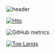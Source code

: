 ![header](https://capsule-render.vercel.app/api?type=shark&color=gradient&height=300&section=header&text=youseon%20&fontSize=90)

[![Hits](https://hits.seeyoufarm.com/api/count/incr/badge.svg?url=https%3A%2F%2Fgithub.com%2FyouseonHwang&count_bg=%23000000&title_bg=%23FF0000&icon=&icon_color=%23E7E7E7&title=hits&edge_flat=false)](https://hits.seeyoufarm.com)

<!-- Skills: JAVA / VUE.JS / REACT / JS / HTML / CSS
 -->
![GitHub metrics](https://metrics.lecoq.io/youseonHwang)  

<!-- [<img src='https://cdn.jsdelivr.net/npm/simple-icons@3.0.1/icons/github.svg' alt='github' height='40'>](https://github.com/youseonHwang)  [<img src='https://cdn.jsdelivr.net/npm/simple-icons@3.0.1/icons/instagram.svg' alt='instagram' height='40'>](https://www.instagram.com/youseon__/)  
 -->
[![Top Langs](https://github-readme-stats.vercel.app/api/top-langs/?username=youseonHwang)](https://github.com/anuraghazra/github-readme-stats)

<!-- ![GitHub stats](https://github-readme-stats.vercel.app/api?username=youseonHwang&show_icons=true)  
 -->
